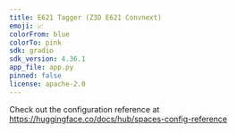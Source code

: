 ```yaml
---
title: E621 Tagger (Z3D E621 Convnext)
emoji: 📈
colorFrom: blue
colorTo: pink
sdk: gradio
sdk_version: 4.36.1
app_file: app.py
pinned: false
license: apache-2.0
---
```


Check out the configuration reference at https://huggingface.co/docs/hub/spaces-config-reference
